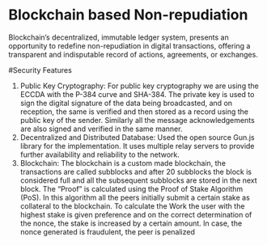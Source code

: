 # Blockchain based Non-repudiation
Blockchain’s decentralized, immutable ledger system, presents an opportunity to redefine non-repudiation in digital transactions, offering a transparent and indisputable record of actions, agreements, or exchanges.

#Security Features
1. Public Key Cryptography: For public key cryptography we are using the ECCDA with the P-384 curve and SHA-384. The private key is used to sign the digital signature of the data being broadcasted, and on reception, the same is verified and then stored as a record using the public key of the sender. Similarly all the message acknowledgements are also signed and verified in the same manner.
2. Decentralized and Distributed Database: Used the open source Gun.js library for the implementation. It uses multiple relay servers to provide further availability and reliability to the network.
3. Blockchain: The blockchain is a custom made blockchain, the transactions are called subblocks and after 20 subblocks the block is considered full and all the subsequent subblocks are stored in the next block. The “Proof” is calculated using the Proof of Stake Algorithm (PoS). In this algorithm all the peers initially submit a certain stake as collateral to the blockchain. To calculate the Work the user with the highest stake is given preference and on the correct determination of the nonce, the stake is increased by a certain amount. In case, the nonce generated is fraudulent, the peer is penalized
